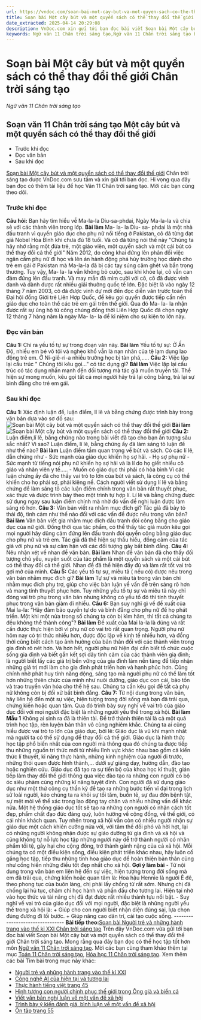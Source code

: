 ```yaml
---
url: https://vndoc.com/soan-bai-mot-cay-but-va-mot-quyen-sach-co-the-thay-doi-the-gioi-chan-troi-sang-tao-298093
title: Soạn bài Một cây bút và một quyển sách có thể thay đổi thế giới Chân trời sáng tạo - Ngữ văn 11 Chân trời sáng tạo - VnDoc.com
date_extracted: 2025-04-14 20:29:08
description: VnDoc.com xin gửi tới bạn đọc bài viết Soạn bài Một cây bút và một quyển sách có thể thay đổi thế giới Chân trời sáng tạo. Mời các bạn cùng tham khảo chi tiết.
keywords: Ngữ văn 11 Chân trời sáng tạo,Ngữ văn 11 Chân trời sáng tạo bài Một cây bút và một quyển sách có thể thay đổi thế giới,Soạn văn 11 Chân trời sáng tạo,văn 11 Chân trời sáng tạo,soạn văn 11 Chân trời,ngữ văn 11 Chân trời,Soạn bài Một cây bút và một quyển sách có thể thay đổi thế giới Chân trời sáng tạo,Soạn bài Một cây bút và một quyển sách có thể thay đổi thế giới,Soạn văn Một cây bút và một quyển sách có thể thay đổi thế giới,Một cây bút và một quyển sách có thể thay đổi thế giới
---
```


# Soạn bài Một cây bút và một quyển sách có thể thay đổi thế giới Chân trời sáng tạo
 _Ngữ văn 11 Chân trời sáng tạo_
## Soạn văn 11 Chân trời sáng tạo Một cây  bút và một quyển  sách có thể thay đổi thế giới
  * Trước khi đọc
  * Đọc văn bản
  * Sau khi đọc

[Soạn bài Một cây bút và một quyển sách có thể thay đổi thế giới](<https://vndoc.com/soan-bai-mot-cay-but-va-mot-quyen-sach-co-the-thay-doi-the-gioi-chan-troi-sang-tao-298093>) Chân trời sáng tạo được VnDoc.com sưu tầm và xin gửi tới bạn đọc. Hi vọng qua đây bạn đọc có thêm tài liệu để học Văn 11 Chân trời sáng tạo. Mời các bạn cùng theo dõi.
### Trước khi đọc
**Câu hỏi:** Bạn hãy tìm hiểu về Ma-la-la Diu-sa-phdai, Ngày Ma-la-la và chia sẻ với các thành viên trong lớp.
**Bài làm**
Ma- la- la Diu- sa- phdai là một nhà đấu tranh vì quyền giáo dục cho phụ nữ nổi tiếng ở Pakistan, cô đã từng đạt giả Nobel Hòa Bình khi chưa đủ 18 tuổi. Và cô đã từng nói thế này "Chúng ta hãy nhớ rằng một đứa trẻ, một giáo viên, một quyển sách và một cái bút có thể thay đổi cả thế giới"
Năm 2012, do công khai đứng lên phản đối việc ngăn cấm phụ nữ đi học và lên án hành động phá hủy trường học dành cho trẻ em gái ở Pakistan mà Ma-la-la đã bị các tay súng căm ghét và bắn trọng thương. Tuy vậy, Ma- la- la vẫn không bỏ cuộc, sau khi khỏe lại, cô vẫn can đảm đứng lên đấu tranh. Và may mắn đã mỉm cười với cô, cô đã được vinh danh và dành được rất nhiều giải thưởng quốc tế lớn. Đặc biệt là vào ngày 12 tháng 7 năm 2003, cô đã được vinh dự mời đến đọc diễn văn trước toàn thể Đại hội đồng Giới trẻ Liên Hợp Quốc, để kêu gọi quyền được tiếp cần nền giáo dục cho toàn thể các trẻ em gái trên thế giới. Qua đó Ma- la- la nhận được rất sự ủng hộ từ công chúng đồng thời Liên Hợp Quốc đã chọn ngày 12 tháng 7 hàng năm là ngày Ma- la- la để kỉ niệm cho sự kiện to lớn này.
### Đọc văn bản
**Câu 1:** Chỉ ra yếu tố tự sự trong đoạn văn này.
**Bài làm**
Yếu tố tự sự: Ở Ấn Độ, nhiều em bé vô tội và nghèo khổ vẫn là nạn nhân của tệ lạm dụng lao động trẻ em. Ở Ni-giê-ri-a nhiều trường học bị tàn phá,.....
**Câu 2:** Việc lặp lại cấu trúc " Chúng tôi kêu gọi..." có tác dụng gì?
**Bài làm**
Việc lặp lại cấu trúc có tác dụng nhấn mạnh đến đối tượng mà tác giả muốn truyền tải. Thể hiện sự mong muốn, kêu gọi tất cả mọi người hãy trả lại công bằng, trả lại sự bình đẳng cho trẻ em gái.
### Sau khi đọc
**Câu 1:** Xác định luận đề, luận điểm, lí lẽ và bằng chứng được trình bày trong văn bản dựa vào sơ đồ sau:
![Soạn bài Một cây bút và một quyển sách có thể thay đổi thế giới](https://i.vdoc.vn/data/image/2023/06/01/soan-bai-mot-cay-but-va-mot-quyen-sach-co-the-thay-doi-the-gioi-1.jpg)
**Bài làm**
![Soạn bài Một cây bút và một quyển sách có thể thay đổi thế giới](https://i.vdoc.vn/data/image/2023/06/01/soan-bai-mot-cay-but-va-mot-quyen-sach-co-the-thay-doi-the-gioi-2.jpg)
**Câu 2:** Luận điểm,lí lẽ, bằng chứng nào trong bài viết đã tạo cho bạn ấn tượng sâu sắc nhất? Vì sao? Luận điểm, lí lẽ, bằng chứng ấy đã làm sáng tỏ luận đề như thế nào?
**Bài làm**
Luận điểm tầm quan trọng về  bút và  sách. Có các lí lẽ, dẫn chứng như
\- Sức mạnh của giáo dục khiến họ sợ hãi.
\- Họ sợ phụ nữ
\- Sức mạnh từ tiếng nói phụ nữ khiến họ sợ hãi và là lí do họ giết nhiều cô giáo và nhân viên y tế…..
\- Muốn có giáo dục thì phải có hòa bình
Vì các luận chứng ấy đã cho thấy vai trò to lớn của bút và sách, là công cụ có thể khiến cho họ phải sợ, phải kiêng nể.
Cách người viết sử dụng lí lẽ và bằng chứng để làm sáng tỏ các luận điểm chính trong văn bản rất thuyết phục, xác thực và được trình bày theo một trình tự hợp lí. Lí lẽ và bằng chứng được sử dụng ngay sau luận điểm chính mà nhờ đó vấn đề nghị luận được làm sáng rõ hơn.
**Câu 3:** Văn bản viết ra nhằm mục đích gì? Tác giả đã bày tỏ thái độ, tình cảm như thế nào đối với các vấn đề được nêu trong văn bản?
**Bài làm**
Văn bản viết gia nhằm mục đích đấu tranh đòi công bằng cho giáo dục của nữ giới. Đồng thời qua tác phẩm, có thể thấy tác giả muốn kêu gọi mọi người hãy dũng cảm đứng lên đấu tranh đòi quyền công bằng giáo dục cho phụ nữ và trẻ em. Tác giả đã thể hiện sự thấu hiểu, đồng cảm của tác giả với phụ nữ và sự căm hận với các đối tượng gây bất bình đẳng.
**Câu 4:** Nêu nhận xét về nhan đề văn bản.
**Bài làm**
Nhan đề văn bản đã cho thấy đối tượng chủ yếu, xuyên suốt của tác phẩm là một quyển sách và một cái bút có thể thay đổi cả thế giới. Nhan đề đã thể hiện đầy đủ và làm rất tốt vai trò gợi mở của mình.
**Câu 5:** Các yếu tố tự sự, miêu tả \( nếu có\) được nêu trong văn bản nhằm mục đích gì?
**Bài làm**
Tự sự và miêu tả trong văn bản chỉ nhằm mục đích phụ trợ, giúp cho việc bàn luận về vấn đề trên sáng rõ hơn và mang tính thuyết phục hơn. Tuy những yếu tố tự sự và miêu tả này chỉ đóng vai trò phụ trong văn bản nhưng không có yếu tố đó thì tính thuyết phục trong văn bản giảm đi nhiều.
**Câu 6:** Bạn suy nghĩ gì về đề xuất của Mai la-la: “Hãy đảm bảo quyền tự do và bình đẳng cho phụ nữ để họ phát triển. Một khi một nửa trong số chúng ta còn bị kìm hãm, thì tất cả chúng ta đều không thể thành công"?
**Bài làm**
Đề xuất của Mai la-la là đúng và rất cần được thực hiện bởi vì phụ nữ có vai trò rất quan trọng. Người phụ nữ hôm nay có tri thức nhiều hơn, được độc lập về kinh tế nhiều hơn, và đồng thời cũng biết cách tạo ảnh hưởng của bản thân đối với các thành viên trong gia đình rõ nét hơn. Và hơn hết, người phụ nữ hiện đại cần biết tổ chức cuộc sống gia đình và biết gắn kết sợi dây tình cảm của các thành viên gia đình; là người biết lấy các giá trị bền vững của gia đình làm nền tảng để tiếp nhận những giá trị mới làm cho gia đình phát triển hơn và hạnh phúc hơn. Cũng chính nhờ phát huy tính năng động, sáng tạo mà người phụ nữ có thể làm tốt hơn những thiên chức của mình như nuôi dưỡng, giáo dục con cái, bảo tồn và trao truyền văn hóa cho thế hệ sau. Chúng ta cần kêu gọi để tất cả phụ nữ không còn bị đối xử bất bình đẳng.
**Câu 7:** Từ nội dung trong văn bản, hãy liên hệ đến một sự việc, hiện tượng trong đời sống mà bạn đã trải qua, chứng kiến hoặc quan tâm. Qua đó trình bày suy nghĩ về vai trò của giáo dục đối với mọi người đặc biệt là những người yếu thế trong xã hội.
**Bài làm**
**Mẫu 1**
Không ai sinh ra đã là thiên tài. Để trở thành thiên tài là cả một quá trình học tập, rèn luyện bản thân vô cùng nghiêm khắc. Chúng ta ai cũng hiểu được vai trò to lớn của giáo dục, bởi lẽ: Giáo dục là vũ khí mạnh nhất mà người ta có thể sử dụng để thay đổi cả thế giới. Giáo dục là hình thức học tập phổ biến nhất của con người mà thông qua đó chúng ta được tiếp thu những nguồn tri thức mới từ nhiều lĩnh vực khác nhau bao gồm cả kiến thức lí thuyết, kĩ năng thực hành, những kinh nghiệm của người đi trước, những thói quen được hình thành,... dưới sự giảng dạy, hướng dẫn, đào tạo hoặc nghiên cứu. Giáo dục đã tạo ra sự tiến bộ của khoa học kĩ thuật, gián tiếp làm thay đổi thế giới thông qua việc đào tạo ra những con người có bộ óc siêu phàm cùng những kĩ năng tuyệt đỉnh. Con người đã sử dụng giáo dục như một thứ công cụ thần kỳ để tạo ra những bước tiến vĩ đại trong lịch sử loài người, kéo chúng ta ra khỏi sự tối tăm, buồn tẻ, sự đau đớn bệnh tật, sự mệt mỏi về thể xác trong lao động tay chân và nhiều những vấn đề khác nữa. Một hệ thống giáo dục tốt sẽ tạo ra những con người có nhân cách tốt đẹp, phẩm chất đạo đức đáng quý, luôn hướng về cộng đồng, về thế giới, có cái nhìn khách quan. Tuy nhên trong xã hội vẫn còn có nhiều người nhận sự giáo dục một cách khiên cưỡng nửa vời, với tâm thế đối phó và hời hợt, lại có những người không nhận được sự giáo dưỡng từ gia đình và xã hội và cũng không tự nỗ lực học tập những người này dễ trở thành người có nhân phẩm tồi tệ, gây hại cho cộng đồng, trở thành gánh nặng của cả xã hội. Mỗi chúng ta có một điều kiện sống, điều kiện phát triển khác nhau, hãy luôn cố gắng học tập, tiếp thu những tinh hoa giáo dục để hoàn thiện bản thân cũng như cống hiến những điều tốt đẹp nhất cho xã hội.
**Gợi ý làm bài**
\- Từ nội dung trong văn bản em liên hệ đến sự việc, hiện tượng trong đời sống mà em đã trải qua, chứng kiến hoặc quan tâm là: Hoa hậu Hennie là người Ê đê, theo phong tục của buôn làng, chị phải lấy chồng từ rất sớm. Nhưng chị đã chống lại hủ tục, chăm chỉ học hành và phấn đấu cho tương lai. Hiện tại nhờ vào học thức và tài năng chị đã đạt được rất nhiều thành tựu nổi bật.
\- Suy nghĩ về vai trò của giáo dục đối với mọi người, đặc biệt là những người yếu thế trong xã hội là:
\+ Giúp cho con người biết nhận diện đúng sai, lựa chọn đúng đường đi lối bước.
\+ Giúp nâng cao dân trí, cải tạo cuộc sống.
\--------------------------------
**Bài tiếp theo:**[Soạn bài Người trẻ và những hành trang vào thế kỉ XXI Chân trời sáng tạo](<https://vndoc.com/soan-bai-nguoi-tre-va-nhung-hanh-trang-vao-the-ki-xxi-chan-troi-sang-tao-298095>)
Trên đây VnDoc.com vừa gửi tới bạn đọc bài viết Soạn bài Một cây  bút và một quyển  sách có thể thay đổi thế giới Chân trời sáng tạo. Mong rằng qua đây bạn đọc có thể học tập tốt hơn môn [Ngữ văn 11 Chân trời sáng tạo](<https://vndoc.com/ngu-van-11-chan-troi-sang-tao>). Mời các bạn cùng tham khảo thêm tại mục [Toán 11 Chân trời sáng tạo](<https://vndoc.com/toan-11-chan-troi-sang-tao>), [Hóa học 11 Chân trời sáng tạo](<https://vndoc.com/hoa-hoc-11-chan-troi-sang-tao>).
Xem thêm các bài Tìm bài trong mục này khác:
  * [Người trẻ và những hành trang vào thế kỉ XXI](</soan-bai-nguoi-tre-va-nhung-hanh-trang-vao-the-ki-xxi-chan-troi-sang-tao-298095>)
  * [Công nghệ AI của hiện tại và tương lai](</soan-bai-cong-nghe-ai-cua-hien-tai-va-tuong-lai-chan-troi-sang-tao-298097>)
  * [Thực hành tiếng việt trang 45](</soan-bai-thuc-hanh-tieng-viet-trang-45-chan-troi-sang-tao-298098>)
  * [Hình tượng con người chinh phục thế giới trong Ông già và biển cả](</soan-bai-hinh-tuong-con-nguoi-chinh-phuc-the-gioi-trong-ong-gia-va-bien-ca-chan-troi-sang-tao-298099>)
  * [Viết văn bản nghị luận về một vấn đề xã hội](</soan-bai-viet-van-ban-nghi-luan-ve-mot-van-de-xa-hoi-chan-troi-sang-tao-298100>)
  * [Trình bày ý kiến đánh giá, bình luận về một vấn đề xã hội](</soan-bai-trinh-bay-y-kien-danh-gia-binh-luan-ve-mot-van-de-xa-hoi-chan-troi-sang-tao-298103>)
  * [Ôn tập trang 55](</soan-bai-on-tap-trang-55-chan-troi-sang-tao-298107>)

